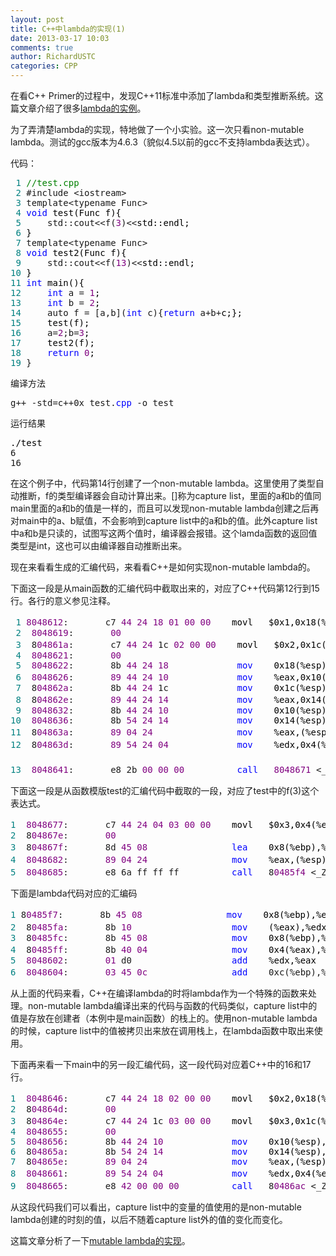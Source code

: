 ```yaml
---
layout: post
title: C++中lambda的实现(1)
date: 2013-03-17 10:03
comments: true
author: RichardUSTC
categories: CPP
---
```

<p>在看C++ Primer的过程中，发现C++11标准中添加了lambda和类型推断系统。这篇文章介绍了很多<a title="初探C++11之lambda表达式" href="http://www.cnblogs.com/l00l/archive/2012/02/04/2338038.html" target="_blank">lambda的实例</a>。</p>
<p>为了弄清楚lambda的实现，特地做了一个小实验。这一次只看non-mutable lambda。测试的gcc版本为4.6.3（貌似4.5以前的gcc不支持lambda表达式）。</p>
<p>代码：</p>
<div class="cnblogs_code">
<pre><span style="color: #008080;"> 1</span> <span style="color: #008000;">//</span><span style="color: #008000;">test.cpp</span>
<span style="color: #008080;"> 2</span> #include &lt;iostream&gt;
<span style="color: #008080;"> 3</span> template&lt;typename Func&gt;
<span style="color: #008080;"> 4</span> <span style="color: #0000ff;">void</span><span style="color: #000000;"> test(Func f){
</span><span style="color: #008080;"> 5</span>     std::cout&lt;&lt;f(<span style="color: #800080;">3</span>)&lt;&lt;<span style="color: #000000;">std::endl;
</span><span style="color: #008080;"> 6</span> <span style="color: #000000;">}
</span><span style="color: #008080;"> 7</span> template&lt;typename Func&gt;
<span style="color: #008080;"> 8</span> <span style="color: #0000ff;">void</span><span style="color: #000000;"> test2(Func f){
</span><span style="color: #008080;"> 9</span>     std::cout&lt;&lt;f(<span style="color: #800080;">13</span>)&lt;&lt;<span style="color: #000000;">std::endl;
</span><span style="color: #008080;">10</span> <span style="color: #000000;">}
</span><span style="color: #008080;">11</span> <span style="color: #0000ff;">int</span><span style="color: #000000;"> main(){
</span><span style="color: #008080;">12</span>     <span style="color: #0000ff;">int</span> a = <span style="color: #800080;">1</span><span style="color: #000000;">;
</span><span style="color: #008080;">13</span>     <span style="color: #0000ff;">int</span> b = <span style="color: #800080;">2</span><span style="color: #000000;">;
</span><span style="color: #008080;">14</span>     auto f = [a,b](<span style="color: #0000ff;">int</span> c){<span style="color: #0000ff;">return</span> a+b+<span style="color: #000000;">c;};
</span><span style="color: #008080;">15</span> <span style="color: #000000;">    test(f);
</span><span style="color: #008080;">16</span>     a=<span style="color: #800080;">2</span>;b=<span style="color: #800080;">3</span><span style="color: #000000;">;
</span><span style="color: #008080;">17</span> <span style="color: #000000;">    test2(f);
</span><span style="color: #008080;">18</span>     <span style="color: #0000ff;">return</span> <span style="color: #800080;">0</span><span style="color: #000000;">;
</span><span style="color: #008080;">19</span> }</pre>
</div>
<p>编译方法</p>
<div class="cnblogs_code">
<pre>g++ -std=c++0x test.<span style="color: #0000ff;">cpp</span> -o test</pre>
</div>
<p>运行结果</p>
<div class="cnblogs_code">
<pre><span style="color: #000000;">./test
</span>6
16</pre>
</div>
<p>在这个例子中，代码第14行创建了一个non-mutable lambda。这里使用了类型自动推断，f的类型编译器会自动计算出来。[]称为capture list，里面的a和b的值同main里面的a和b的值是一样的，而且可以发现non-mutable lambda创建之后再对main中的a、b赋值，不会影响到capture list中的a和b的值。此外capture list中a和b是只读的，试图写这两个值时，编译器会报错。这个lamda函数的返回值类型是int，这也可以由编译器自动推断出来。</p>
<p>现在来看看生成的汇编代码，来看看C++是如何实现non-mutable lambda的。</p>
<p>下面这一段是从main函数的汇编代码中截取出来的，对应了C++代码第12行到15行。各行的意义参见注释。</p>
<div class="cnblogs_code">
<pre><span style="color: #008080;"> 1</span> <span style="color: #800080;">8048612</span>:       c7 <span style="color: #800080;">44</span> <span style="color: #800080;">24</span> <span style="color: #800080;">18</span> <span style="color: #800080;">01</span> <span style="color: #800080;">00</span> <span style="color: #800080;">00</span><span style="color: #000000;">    movl   $0x1,0x18(%esp)  #给main中的a赋值
</span><span style="color: #008080;"> 2</span>  <span style="color: #800080;">8048619</span>:       <span style="color: #800080;">00</span> 
<span style="color: #008080;"> 3</span>  8<span style="color: #800080;">04861a</span>:       c7 <span style="color: #800080;">44</span> <span style="color: #800080;">24</span> 1c <span style="color: #800080;">02</span> <span style="color: #800080;">00</span> <span style="color: #800080;">00</span><span style="color: #000000;">    movl   $0x2,0x1c(%esp) #给main中的b赋值
</span><span style="color: #008080;"> 4</span>  <span style="color: #800080;">8048621</span>:       <span style="color: #800080;">00</span> 
<span style="color: #008080;"> 5</span>  <span style="color: #800080;">8048622</span>:       8b <span style="color: #800080;">44</span> <span style="color: #800080;">24</span> <span style="color: #800080;">18</span>             <span style="color: #0000ff;">mov</span><span style="color: #000000;">    0x18(%esp),%eax 
</span><span style="color: #008080;"> 6</span>  <span style="color: #800080;">8048626</span>:       <span style="color: #800080;">89</span> <span style="color: #800080;">44</span> <span style="color: #800080;">24</span> <span style="color: #800080;">10</span>             <span style="color: #0000ff;">mov</span><span style="color: #000000;">    %eax,0x10(%esp) #将main中的a值copy到capture list中的a（记为c_a)
</span><span style="color: #008080;"> 7</span>  8<span style="color: #800080;">04862a</span>:       8b <span style="color: #800080;">44</span> <span style="color: #800080;">24</span> 1c             <span style="color: #0000ff;">mov</span><span style="color: #000000;">    0x1c(%esp),%eax
</span><span style="color: #008080;"> 8</span>  8<span style="color: #800080;">04862e</span>:       <span style="color: #800080;">89</span> <span style="color: #800080;">44</span> <span style="color: #800080;">24</span> <span style="color: #800080;">14</span>             <span style="color: #0000ff;">mov</span><span style="color: #000000;">    %eax,0x14(%esp) #将main中的b值copy到capture list中的b (记为c_b)
</span><span style="color: #008080;"> 9</span>  <span style="color: #800080;">8048632</span>:       8b <span style="color: #800080;">44</span> <span style="color: #800080;">24</span> <span style="color: #800080;">10</span>             <span style="color: #0000ff;">mov</span><span style="color: #000000;">    0x10(%esp),%eax 
</span><span style="color: #008080;">10</span>  <span style="color: #800080;">8048636</span>:       8b <span style="color: #800080;">54</span> <span style="color: #800080;">24</span> <span style="color: #800080;">14</span>             <span style="color: #0000ff;">mov</span><span style="color: #000000;">    0x14(%esp),%edx
</span><span style="color: #008080;">11</span>  8<span style="color: #800080;">04863a</span>:       <span style="color: #800080;">89</span> <span style="color: #800080;">04</span> <span style="color: #800080;">24</span>                <span style="color: #0000ff;">mov</span><span style="color: #000000;">    %eax,(%esp)     #%eax中放着c_a的值
</span><span style="color: #008080;">12</span>  8<span style="color: #800080;">04863d</span>:       <span style="color: #800080;">89</span> <span style="color: #800080;">54</span> <span style="color: #800080;">24</span> <span style="color: #800080;">04</span>             <span style="color: #0000ff;">mov</span><span style="color: #000000;">    %edx,0x4(%esp)  #将capture list中a、b的值分别取出，放在栈上作为函数调用的参数<br />　　　　　　　　　　　　　　　　　　　　　　　　　　　　　　　　　　　　　　 #(分别记为c_a_copy1, c_b_copy1)
</span><span style="color: #008080;">13</span>  <span style="color: #800080;">8048641</span>:       e8 2b <span style="color: #800080;">00</span> <span style="color: #800080;">00</span> <span style="color: #800080;">00</span>          <span style="color: #0000ff;">call</span>   <span style="color: #800080;">8048671</span> &lt;_Z4testIZ4mainEUliE_EvT_&gt; #调用test(f)</pre>
</div>
<p>下面这一段是从函数模版test的汇编代码中截取的一段，对应了test中的f(3)这个表达式。</p>
<div class="cnblogs_code">
<pre><span style="color: #008080;">1</span>  <span style="color: #800080;">8048677</span>:       c7 <span style="color: #800080;">44</span> <span style="color: #800080;">24</span> <span style="color: #800080;">04</span> <span style="color: #800080;">03</span> <span style="color: #800080;">00</span> <span style="color: #800080;">00</span><span style="color: #000000;">    movl   $0x3,0x4(%esp)   #将3作为参数放在栈上
</span><span style="color: #008080;">2</span>  8<span style="color: #800080;">04867e</span>:       <span style="color: #800080;">00</span> 
<span style="color: #008080;">3</span>  8<span style="color: #800080;">04867f</span>:       8d <span style="color: #800080;">45</span> <span style="color: #800080;">08</span>                <span style="color: #0000ff;">lea</span><span style="color: #000000;">    0x8(%ebp),%eax   #0x8(%ebp)对应的地址就是c_a_copy1
</span><span style="color: #008080;">4</span>  <span style="color: #800080;">8048682</span>:       <span style="color: #800080;">89</span> <span style="color: #800080;">04</span> <span style="color: #800080;">24</span>                <span style="color: #0000ff;">mov</span><span style="color: #000000;">    %eax,(%esp)      #将这个地址(c_a_copy1的地址）放在栈上
</span><span style="color: #008080;">5</span>  <span style="color: #800080;">8048685</span>:       e8 6a ff ff ff          <span style="color: #0000ff;">call</span>   8<span style="color: #800080;">0485f4</span> &lt;_ZZ4mainENKUliE_clEi&gt; #调用lambda的代码</pre>
</div>
<p>下面是lambda代码对应的汇编码</p>
<div class="cnblogs_code">
<pre><span style="color: #008080;">1</span> 8<span style="color: #800080;">0485f7</span>:       8b <span style="color: #800080;">45</span> <span style="color: #800080;">08</span>                <span style="color: #0000ff;">mov</span><span style="color: #000000;">    0x8(%ebp),%eax    #将c_a_copy1的地址取出
</span><span style="color: #008080;">2</span>  8<span style="color: #800080;">0485fa</span>:       8b <span style="color: #800080;">10</span>                   <span style="color: #0000ff;">mov</span><span style="color: #000000;">    (%eax),%edx　　　 #%edx中存放c_a_copy1的值
</span><span style="color: #008080;">3</span>  8<span style="color: #800080;">0485fc</span>:       8b <span style="color: #800080;">45</span> <span style="color: #800080;">08</span>                <span style="color: #0000ff;">mov</span><span style="color: #000000;">    0x8(%ebp),%eax
</span><span style="color: #008080;">4</span>  8<span style="color: #800080;">0485ff</span>:       8b <span style="color: #800080;">40</span> <span style="color: #800080;">04</span>                <span style="color: #0000ff;">mov</span><span style="color: #000000;">    0x4(%eax),%eax   #%eax中存放着c_b_copy1的值
</span><span style="color: #008080;">5</span>  <span style="color: #800080;">8048602</span>:       <span style="color: #800080;">01</span> d0                   <span style="color: #0000ff;">add</span><span style="color: #000000;">    %edx,%eax
</span><span style="color: #008080;">6</span>  <span style="color: #800080;">8048604</span>:       <span style="color: #800080;">03</span> <span style="color: #800080;">45</span> <span style="color: #800080;">0c</span>                <span style="color: #0000ff;">add</span>    0xc(%ebp),%eax　　#0xc(%ebp)中放着参数c的值，着两行对应a+b+c</pre>
</div>
<p>从上面的代码来看，C++在编译lambda的时将lambda作为一个特殊的函数来处理。non-mutable lambda编译出来的代码与函数的代码类似，capture list中的值是存放在创建者（本例中是main函数）的栈上的。使用non-mutable lambda的时候，capture list中的值被拷贝出来放在调用栈上，在lambda函数中取出来使用。</p>
<p>下面再来看一下main中的另一段汇编代码，这一段代码对应着C++中的16和17行。</p>
<div class="cnblogs_code">
<pre><span style="color: #008080;">1</span>  <span style="color: #800080;">8048646</span>:       c7 <span style="color: #800080;">44</span> <span style="color: #800080;">24</span> <span style="color: #800080;">18</span> <span style="color: #800080;">02</span> <span style="color: #800080;">00</span> <span style="color: #800080;">00</span><span style="color: #000000;">    movl   $0x2,0x18(%esp)   #给a赋值为2，没有影响c_a的值
</span><span style="color: #008080;">2</span>  8<span style="color: #800080;">04864d</span>:       <span style="color: #800080;">00</span> 
<span style="color: #008080;">3</span>  8<span style="color: #800080;">04864e</span>:       c7 <span style="color: #800080;">44</span> <span style="color: #800080;">24</span> 1c <span style="color: #800080;">03</span> <span style="color: #800080;">00</span> <span style="color: #800080;">00</span><span style="color: #000000;">    movl   $0x3,0x1c(%esp)   #给b赋值为3，没有影响到c_b的值
</span><span style="color: #008080;">4</span>  <span style="color: #800080;">8048655</span>:       <span style="color: #800080;">00</span> 
<span style="color: #008080;">5</span>  <span style="color: #800080;">8048656</span>:       8b <span style="color: #800080;">44</span> <span style="color: #800080;">24</span> <span style="color: #800080;">10</span>             <span style="color: #0000ff;">mov</span><span style="color: #000000;">    0x10(%esp),%eax
</span><span style="color: #008080;">6</span>  8<span style="color: #800080;">04865a</span>:       8b <span style="color: #800080;">54</span> <span style="color: #800080;">24</span> <span style="color: #800080;">14</span>             <span style="color: #0000ff;">mov</span><span style="color: #000000;">    0x14(%esp),%edx
</span><span style="color: #008080;">7</span>  8<span style="color: #800080;">04865e</span>:       <span style="color: #800080;">89</span> <span style="color: #800080;">04</span> <span style="color: #800080;">24</span>                <span style="color: #0000ff;">mov</span><span style="color: #000000;">    %eax,(%esp)
</span><span style="color: #008080;">8</span>  <span style="color: #800080;">8048661</span>:       <span style="color: #800080;">89</span> <span style="color: #800080;">54</span> <span style="color: #800080;">24</span> <span style="color: #800080;">04</span>             <span style="color: #0000ff;">mov</span><span style="color: #000000;">    %edx,0x4(%esp)    #仍然是从c_a和c_b中拷贝值放在栈上
</span><span style="color: #008080;">9</span>  <span style="color: #800080;">8048665</span>:       e8 <span style="color: #800080;">42</span> <span style="color: #800080;">00</span> <span style="color: #800080;">00</span> <span style="color: #800080;">00</span>          <span style="color: #0000ff;">call</span>   8<span style="color: #800080;">0486ac</span> &lt;_Z5test2IZ4mainEUliE_EvT_&gt; #调用test2(f)，后面部分的原理与test(f)相似</pre>
</div>
<p>从这段代码我们可以看出，capture list中的变量的值使用的是non-mutable lambda创建的时刻的值，以后不随着capture list外的值的变化而变化。</p>
<p>这篇文章分析了一下<a title="C++ lambda实现" href="http://www.cnblogs.com/richardustc/archive/2013/03/31/2991865.html">mutable lambda的实现</a>。</p>